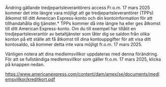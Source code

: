 Ändring gällande tredjepartsleverantörers access
Fr.o.m. 17 mars 2025 kommer det inte längre vara möjligt att ge tredjepartsleverantörer (TPPs) åtkomst till ditt American Express-konto och din kontoinformation för att tillhandahålla dig tjänster.* TPPs kommer då inte längre ha eller ges åtkomst till ditt American Express-konto. Om du till exempel har tillåtit en tredjepartsleverantör av betaltjänster som låter dig se saldon från olika konton på ett ställe att få åtkomst till dina kontouppgifter för att visa ditt kontosaldo, så kommer detta inte vara möjligt fr.o.m. 17 mars 2025.

Vänligen notera att dina medlemsvillkor uppdateras med denna förändring. För att se fullständiga medlemsvillkor som gäller fr.o.m. 17 mars 2025, klicka på knappen nedan.

https://www.americanexpress.com/content/dam/amex/se/documents/medlemsvillkor/kreditkort.pdf

